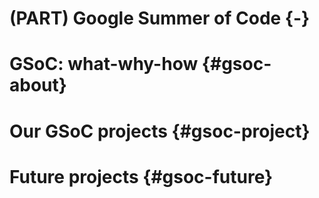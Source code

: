 #  (PART) Google Summer of Code {-}
 <!-- PART 4: GSoC -->
 
 
# GSoC: what-why-how {#gsoc-about}



# Our GSoC projects {#gsoc-project}



# Future projects {#gsoc-future}
